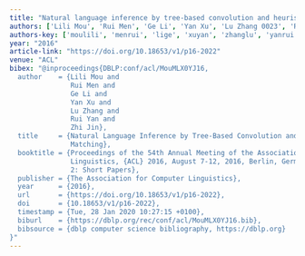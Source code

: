 ```yaml
---
title: "Natural language inference by tree-based convolution and heuristic matching"
authors: ['Lili Mou', 'Rui Men', 'Ge Li', 'Yan Xu', 'Lu Zhang 0023', 'Rui Yan', 'Zhi Jin']
authors-key: ['moulili', 'menrui', 'lige', 'xuyan', 'zhanglu', 'yanrui', 'jinzhi']
year: "2016"
article-link: "https://doi.org/10.18653/v1/p16-2022"
venue: "ACL"
bibex: "@inproceedings{DBLP:conf/acl/MouMLX0YJ16,
  author    = {Lili Mou and
               Rui Men and
               Ge Li and
               Yan Xu and
               Lu Zhang and
               Rui Yan and
               Zhi Jin},
  title     = {Natural Language Inference by Tree-Based Convolution and Heuristic
               Matching},
  booktitle = {Proceedings of the 54th Annual Meeting of the Association for Computational
               Linguistics, {ACL} 2016, August 7-12, 2016, Berlin, Germany, Volume
               2: Short Papers},
  publisher = {The Association for Computer Linguistics},
  year      = {2016},
  url       = {https://doi.org/10.18653/v1/p16-2022},
  doi       = {10.18653/v1/p16-2022},
  timestamp = {Tue, 28 Jan 2020 10:27:15 +0100},
  biburl    = {https://dblp.org/rec/conf/acl/MouMLX0YJ16.bib},
  bibsource = {dblp computer science bibliography, https://dblp.org}
}"
---
```

